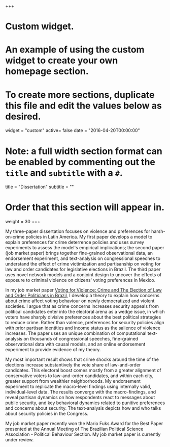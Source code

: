 +++
# Custom widget.
# An example of using the custom widget to create your own homepage section.
# To create more sections, duplicate this file and edit the values below as desired.
widget = "custom"
active= false
date = "2016-04-20T00:00:00"

# Note: a full width section format can be enabled by commenting out the `title` and `subtitle` with a `#`.
title = "Dissertation"
subtitle = ""

# Order that this section will appear in.
weight = 30
+++

My three-paper dissertation focuses on violence and preferences for harsh-on-crime policies in Latin America. My first paper develops a model to explain preferences for crime deterrence policies and uses survey experiments to assess the model's empirical implications; the second paper (job market paper) brings together fine-grained observational data, an endorsement experiment, and text-analysis on congressional speeches to understand the effect of crime victimization and partisanship on voting for law and order candidates for legislative elections in Brazil. The third paper uses novel network models and a conjoint design to uncover the effects of exposure to criminal violence on citizens' voting preferences in Mexico.  

In my job market paper [Voting for Violence: Crime and The Election of Law and Order Politicians in Brazil](files/ventura_voting_for_violence_jmp.pdf), I develop a theory to explain how concerns about crime affect voting behaviour on newly democratized and violent societies. I argue that as crime concerns increases security appeals from political candidates enter into the electoral arena as a wedge issue, in which voters have sharply divisive preferences about the best political strategies to reduce crime. Rather than valence, preferences for security policies align with prior partisan identities and income status as the salience of violence increases.  The paper uses an unique combination of computational text-analysis on thousands of congressional speeches, fine-grained observational data with causal models, and an online endorsement experiment to provide evidence of my theory. 

My most important result shows that crime shocks around the time of the elections increase substantively the vote share of law-and-order candidates. This electoral boost comes mostly from a greater alignment of conservative voters to law-and-order candidates, and within each city, greater support from wealthier neighborhoods. My endorsement experiment to replicate the macro-level findings using internally valid, individual-level data. The results converge with the macro-findings, and reveal partisan dynamics on how respondents react to messages about public security, and key behavioral dynamics related to punitive preferences and concerns about security. The text-analysis depicts how and who talks about security policies in the Congress. 

My job market paper recently won the Mario Fuks Award for the Best Paper presented at the Annual Meeting of The Brazilian Political Science Association - Political Behaviour Section. My job market paper is currently under review.

